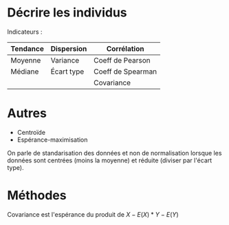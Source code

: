# Décrire les individus

Indicateurs :

Tendance    | Dispersion    | Corrélation
------------|---------------|----------------
Moyenne     | Variance      | Coeff de Pearson
Médiane     | Écart type    | Coeff de Spearman
            |               | Covariance

# Autres 

* Centroïde
* Espérance-maximisation

On parle de standarisation des données et non de normalisation lorsque les données sont centrées (moins la moyenne) et réduite (diviser par l'écart type).

# Méthodes

Covariance est l'espérance du produit de $X-E(X)*Y-E(Y)$